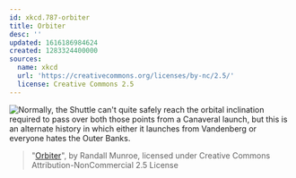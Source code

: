 ```yaml
---
id: xkcd.787-orbiter
title: Orbiter
desc: ''
updated: 1616186984624
created: 1283324400000
sources:
  name: xkcd
  url: 'https://creativecommons.org/licenses/by-nc/2.5/'
  license: Creative Commons 2.5
---
```

![Normally, the Shuttle can't quite safely reach the orbital inclination required to pass over both those points from a Canaveral launch, but this is an alternate history in which either it launches from Vandenberg or everyone hates the Outer Banks.](https://imgs.xkcd.com/comics/orbiter.png)
> "[Orbiter](https://xkcd.com/787/)", by Randall Munroe, licensed under Creative Commons Attribution-NonCommercial 2.5 License

